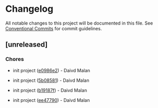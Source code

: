 # Changelog

All notable changes to this project will be documented in this file. See [Conventional Commits](https://www.conventionalcommits.org/) for commit guidelines.

## [unreleased]

### Chores

-  init project ([e0986e2](https://github.com/YOUR_ORG/YOUR_REPO/commit/e0986e29497035230eedd0aee77af75e357ed87e)) - Daivd Malan

-  init project ([5b08581](https://github.com/YOUR_ORG/YOUR_REPO/commit/5b0858131e2841b95774ca100cb2fb3ffee96a0c)) - Daivd Malan

-  init project ([b19187f](https://github.com/YOUR_ORG/YOUR_REPO/commit/b19187f71239d27f7cd3032ca70ba6729f4b3a26)) - Daivd Malan

-  init project ([ee47790](https://github.com/YOUR_ORG/YOUR_REPO/commit/ee477902ebe0da40ebc50622ea61526fbe57797a)) - Daivd Malan

<!-- generated by git-cliff -->
